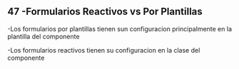 ## 47 -Formularios Reactivos vs Por Plantillas
-Los formularios por plantillas tienen sun configuracion principalmente en la plantilla del componente

-Los formularios reactivos tienen su configuracion en la clase del componente


